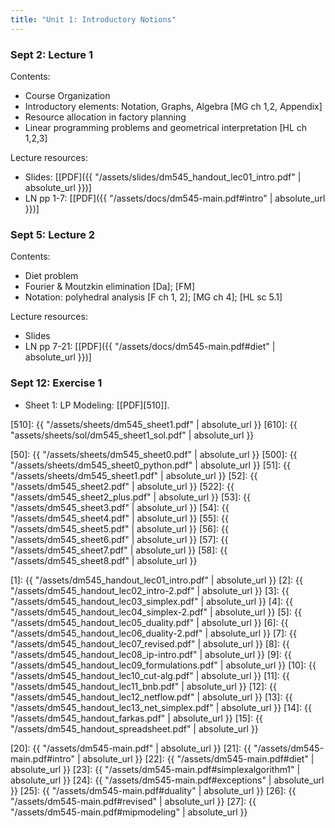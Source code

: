 ```yaml
---
title: "Unit 1: Introductory Notions"
---
```


### Sept 2: Lecture 1 

Contents: 
- Course Organization
- Introductory elements: Notation, Graphs, Algebra  [MG ch 1,2, Appendix]
- Resource allocation in factory planning  
- Linear programming problems and geometrical interpretation [HL ch 1,2,3] 

Lecture resources:
- Slides: [[PDF]({{ "/assets/slides/dm545_handout_lec01_intro.pdf" | absolute_url }})]
- LN pp 1-7: [[PDF]({{ "/assets/docs/dm545-main.pdf#intro" | absolute_url }})]

### Sept 5: Lecture 2

Contents:
- Diet problem 
- Fourier & Moutzkin elimination [Da]; [FM] 
- Notation: polyhedral analysis [F ch 1, 2]; [MG ch 4]; [HL sc 5.1] 


Lecture resources:
- Slides <!-- : [[PDF]({{ "/assets/slides/dm545_handout_lec02_intro-2.pdf" | absolute_url }})] -->
- LN pp 7-21: [[PDF]({{ "/assets/docs/dm545-main.pdf#diet" | absolute_url }})]

### Sept 12: Exercise 1
<!-- **Exercises**{: .label .label-purple }  -->

- Sheet 1: LP Modeling: [[PDF][510]]. <!-- Solutions: [[PDF][610]] -->


[510]: {{ "/assets/sheets/dm545_sheet1.pdf" | absolute_url }}
[610]: {{ "assets/sheets/sol/dm545_sheet1_sol.pdf" | absolute_url }}




[50]: {{ "/assets/sheets/dm545_sheet0.pdf" | absolute_url }}
[500]: {{ "/assets/sheets/dm545_sheet0_python.pdf" | absolute_url }}
[51]: {{ "/assets/sheets/dm545_sheet1.pdf" | absolute_url }}
[52]: {{ "/assets/dm545_sheet2.pdf" | absolute_url }}
[522]: {{ "/assets/dm545_sheet2_plus.pdf" | absolute_url }}
[53]: {{ "/assets/dm545_sheet3.pdf" | absolute_url }}
[54]: {{ "/assets/dm545_sheet4.pdf" | absolute_url }}
[55]: {{ "/assets/dm545_sheet5.pdf" | absolute_url }}
[56]: {{ "/assets/dm545_sheet6.pdf" | absolute_url }}
[57]: {{ "/assets/dm545_sheet7.pdf" | absolute_url }}
[58]: {{ "/assets/dm545_sheet8.pdf" | absolute_url }}


<!--- Slides -->
[1]: {{ "/assets/dm545_handout_lec01_intro.pdf" | absolute_url }}
[2]: {{ "/assets/dm545_handout_lec02_intro-2.pdf" | absolute_url }}
[3]: {{ "/assets/dm545_handout_lec03_simplex.pdf" | absolute_url }}
[4]: {{ "/assets/dm545_handout_lec04_simplex-2.pdf" | absolute_url }}
[5]: {{ "/assets/dm545_handout_lec05_duality.pdf" | absolute_url }}
[6]: {{ "/assets/dm545_handout_lec06_duality-2.pdf" | absolute_url }}
[7]: {{ "/assets/dm545_handout_lec07_revised.pdf" | absolute_url }}
[8]: {{ "/assets/dm545_handout_lec08_ip-intro.pdf" | absolute_url }}
[9]: {{ "/assets/dm545_handout_lec09_formulations.pdf" | absolute_url }}
[10]: {{ "/assets/dm545_handout_lec10_cut-alg.pdf" | absolute_url }}
[11]: {{ "/assets/dm545_handout_lec11_bnb.pdf" | absolute_url }}
[12]: {{ "/assets/dm545_handout_lec12_netflow.pdf" | absolute_url }}
[13]: {{ "/assets/dm545_handout_lec13_net_simplex.pdf" | absolute_url }}
[14]: {{ "/assets/dm545_handout_farkas.pdf" | absolute_url }}
[15]: {{ "/assets/dm545_handout_spreadsheet.pdf" | absolute_url }}


<!--- Lecture Notes -->
[20]: {{ "/assets/dm545-main.pdf" | absolute_url }}
[21]: {{ "/assets/dm545-main.pdf#intro" | absolute_url }}
[22]: {{ "/assets/dm545-main.pdf#diet" | absolute_url }}
[23]: {{ "/assets/dm545-main.pdf#simplexalgorithm1" | absolute_url }}
[24]: {{ "/assets/dm545-main.pdf#exceptions" | absolute_url }}
[25]: {{ "/assets/dm545-main.pdf#duality" | absolute_url }}
[26]: {{ "/assets/dm545-main.pdf#revised" | absolute_url }}
[27]: {{ "/assets/dm545-main.pdf#mipmodeling" | absolute_url }}
